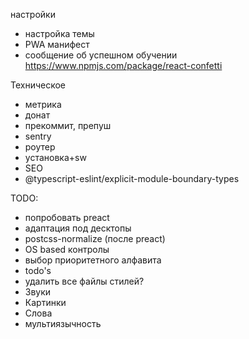 настройки
- настройка темы
- PWA манифест
- сообщение об успешном обучении https://www.npmjs.com/package/react-confetti

Техническое
- метрика
- донат
- прекоммит, препуш
- sentry
- роутер
- установка+sw
- SEO
- @typescript-eslint/explicit-module-boundary-types

TODO: 
- попробовать preact
- адаптация под десктопы
- postcss-normalize (после preact)
- OS based контролы
- выбор приоритетного алфавита
- todo's
- удалить все файлы стилей?
- Звуки
- Картинки
- Слова
- мультиязычность
